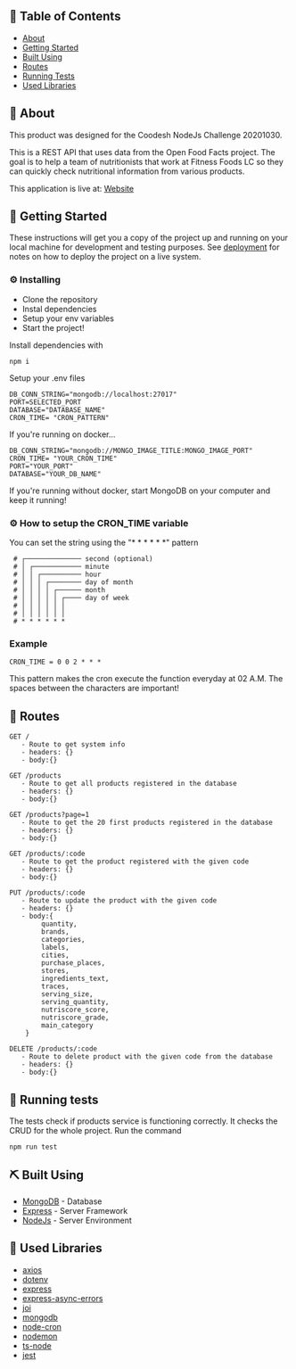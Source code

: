 ## 📝 Table of Contents

- [About](#about)
- [Getting Started](#getting_started)
- [Built Using](#built_using)
- [Routes](#routes)
- [Running Tests](#tests)
- [Used Libraries](#libraries)

## 📖 About <a name = "about"></a>

This product was designed for the Coodesh NodeJs Challenge 20201030.

This is a REST API that uses data from the Open Food Facts project. The goal is to help a team of nutritionists that work at Fitness Foods LC so they can quickly check nutritional information from various products.

This application is live at:
[Website](https://open-food-facts-api.onrender.com)

## 🏁 Getting Started <a name = "getting_started"></a>

These instructions will get you a copy of the project up and running on your local machine for development and testing purposes. See [deployment](#deployment) for notes on how to deploy the project on a live system.

### ⚙️ Installing

- Clone the repository
- Instal dependencies
- Setup your env variables
- Start the project!

Install dependencies with

```
npm i
```

Setup your .env files

```
DB_CONN_STRING="mongodb://localhost:27017"
PORT=SELECTED_PORT
DATABASE="DATABASE_NAME"
CRON_TIME= "CRON_PATTERN"
```

If you're running on docker...

```
DB_CONN_STRING="mongodb://MONGO_IMAGE_TITLE:MONGO_IMAGE_PORT"
CRON_TIME= "YOUR_CRON_TIME"
PORT="YOUR_PORT"
DATABASE="YOUR_DB_NAME"
```

If you're running without docker, start MongoDB on your computer and keep it running!

### ⚙️ How to setup the CRON_TIME variable

You can set the string using the "\* \* \* \* \* \*" pattern

```
 # ┌────────────── second (optional)
 # │ ┌──────────── minute
 # │ │ ┌────────── hour
 # │ │ │ ┌──────── day of month
 # │ │ │ │ ┌────── month
 # │ │ │ │ │ ┌──── day of week
 # │ │ │ │ │ │
 # │ │ │ │ │ │
 # * * * * * *
```

### Example

```
CRON_TIME = 0 0 2 * * *
```

This pattern makes the cron execute the function everyday at 02 A.M. The spaces between the characters are important!

## 🚀 Routes <a name = "routes"></a>

```
GET /
   - Route to get system info
   - headers: {}
   - body:{}
```

```
GET /products
   - Route to get all products registered in the database
   - headers: {}
   - body:{}
```

```
GET /products?page=1
   - Route to get the 20 first products registered in the database
   - headers: {}
   - body:{}
```

```
GET /products/:code
   - Route to get the product registered with the given code
   - headers: {}
   - body:{}
```

```
PUT /products/:code
   - Route to update the product with the given code
   - headers: {}
   - body:{
        quantity,
        brands,
        categories,
        labels,
        cities,
        purchase_places,
        stores,
        ingredients_text,
        traces,
        serving_size,
        serving_quantity,
        nutriscore_score,
        nutriscore_grade,
        main_category
    }
```

```
DELETE /products/:code
   - Route to delete product with the given code from the database
   - headers: {}
   - body:{}
```

## 🔧 Running tests <a name = "tests"></a>

The tests check if products service is functioning correctly. It checks the CRUD for the whole project. Run the command

```
npm run test
```

## ⛏️ Built Using <a name = "built_using"></a>

- [MongoDB](https://www.mongodb.com/) - Database
- [Express](https://expressjs.com/) - Server Framework
- [NodeJs](https://nodejs.org/en/) - Server Environment

## 📕 Used Libraries <a name = "libraries"></a>

- [axios](https://www.npmjs.com/package/axios)
- [dotenv](https://www.npmjs.com/package/dotenv)
- [express](https://www.npmjs.com/package/express)
- [express-async-errors](https://www.npmjs.com/package/express-async-errors)
- [joi](https://www.npmjs.com/package/joi)
- [mongodb](https://www.npmjs.com/package/mongodb)
- [node-cron](https://www.npmjs.com/package/node-cron)
- [nodemon](https://www.npmjs.com/package/nodemon)
- [ts-node](https://www.npmjs.com/package/ts-node)
- [jest](https://www.npmjs.com/package/jest)
